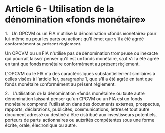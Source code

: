 # Article 6 - Utilisation de la dénomination «fonds monétaire»


1.   Un OPCVM ou un FIA n'utilise la dénomination «fonds monétaire» pour lui-même ou pour les parts ou actions qu'il émet que s'il a été agréé conformément au présent règlement.

Un OPCVM ou un FIA n'utilise pas de dénomination trompeuse ou inexacte qui pourrait laisser penser qu'il est un fonds monétaire, sauf s'il a été agréé en tant que fonds monétaire conformément au présent règlement.

L'OPCVM ou le FIA n'a des caractéristiques substantiellement similaires à celles visées à l'article 1er, paragraphe 1, que s'il a été agréé en tant que fonds monétaire conformément au présent règlement.

2.   L'utilisation de la dénomination «fonds monétaire» ou toute autre dénomination laissant penser qu'un OPCVM ou un FIA est un fonds monétaire comprend l'utilisation dans des documents externes, prospectus, rapports, déclarations, publicités, communications, lettres et tout autre document adressé ou destiné à être distribué aux investisseurs potentiels, porteurs de parts, actionnaires ou autorités compétentes sous une forme écrite, orale, électronique ou autre.
